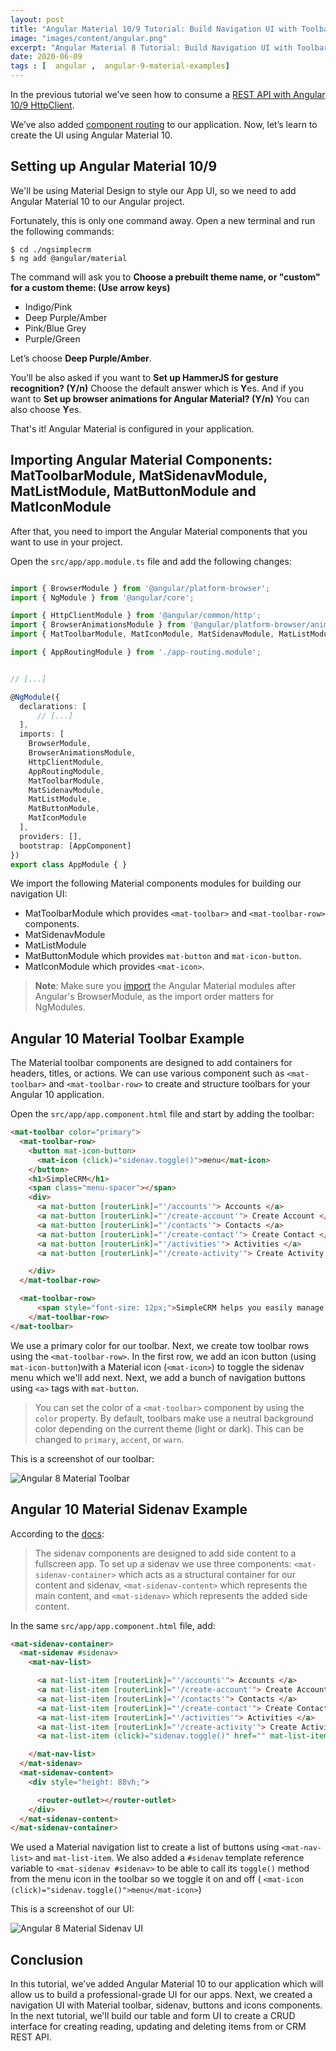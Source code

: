 ```yaml
---
layout: post
title: "Angular Material 10/9 Tutorial: Build Navigation UI with Toolbar and Side Navigation Menu"
image: "images/content/angular.png"
excerpt: "Angular Material 8 Tutorial: Build Navigation UI with Toolbar and Side Navigation Menu" 
date: 2020-06-09
tags : [  angular ,  angular-9-material-examples]
---
```


In the previous tutorial we’ve seen how to consume a [REST API with Angular 10/9 HttpClient](https://www.techiediaries.com/angular/angular-9-8-tutorial-by-example-rest-crud-apis-http-get-requests-with-httpclient/).

We’ve also added [component routing](https://www.techiediaries.com/angular-routing-tutorial/) to our application. Now, let’s learn to create the UI using Angular Material 10.


## Setting up Angular Material 10/9

We'll be using Material Design to style our App UI, so we need to add Angular Material 10 to our Angular project. 

Fortunately, this is only one command away. Open a new terminal and run the following commands:


    $ cd ./ngsimplecrm
    $ ng add @angular/material

The command will ask you to **Choose a prebuilt theme name, or "custom" for a custom theme: (Use arrow keys)**

- Indigo/Pink  
- Deep Purple/Amber 
- Pink/Blue Grey 
- Purple/Green

Let’s choose **Deep Purple/Amber**.

You’ll be also asked if you want to **Set up HammerJS for gesture recognition? (Y/n)** Choose the default answer which is **Y**es. And if you want to  **Set up browser animations for Angular Material? (Y/n)** You can also choose **Y**es.

That's it! Angular Material is configured in your application.


## Importing Angular Material Components: MatToolbarModule, MatSidenavModule, MatListModule, MatButtonModule and MatIconModule

After that, you need to import the Angular Material components that you want to use in your project. 

Open the `src/app/app.module.ts` file and add the following changes:

```ts

import { BrowserModule } from '@angular/platform-browser';
import { NgModule } from '@angular/core';

import { HttpClientModule } from '@angular/common/http';
import { BrowserAnimationsModule } from '@angular/platform-browser/animations';
import { MatToolbarModule, MatIconModule, MatSidenavModule, MatListModule, MatButtonModule } from  '@angular/material';

import { AppRoutingModule } from './app-routing.module';


// [...]

@NgModule({
  declarations: [
      // [...]
  ],
  imports: [
    BrowserModule,
    BrowserAnimationsModule,
    HttpClientModule,
    AppRoutingModule,
    MatToolbarModule,
    MatSidenavModule,
    MatListModule,
    MatButtonModule,
    MatIconModule
  ],
  providers: [],
  bootstrap: [AppComponent]
})
export class AppModule { }
```

We import the following Material components modules for building our navigation UI:

- MatToolbarModule which provides `<mat-toolbar>` and `<mat-toolbar-row>` components.
- MatSidenavModule
- MatListModule
- MatButtonModule which provides `mat-button` and `mat-icon-button`.
- MatIconModule which provides `<mat-icon>`.

> **Note**: Make sure you [import](https://www.techiediaries.com/es-modules-import-export-default/) the Angular Material modules after Angular's BrowserModule, as the import order matters for NgModules.

## Angular 10 Material Toolbar Example

The Material toolbar components are designed to add containers for headers, titles, or actions. We can use various component such as `<mat-toolbar>` and `<mat-toolbar-row>` to create and structure toolbars for your Angular 10 application.

Open the `src/app/app.component.html` file and start by adding the toolbar:


```html
<mat-toolbar color="primary">
  <mat-toolbar-row>
    <button mat-icon-button>
      <mat-icon (click)="sidenav.toggle()">menu</mat-icon>
    </button>
    <h1>SimpleCRM</h1>
    <span class="menu-spacer"></span>
    <div>
      <a mat-button [routerLink]="'/accounts'"> Accounts </a>
      <a mat-button [routerLink]="'/create-account'"> Create Account </a>
      <a mat-button [routerLink]="'/contacts'"> Contacts </a>
      <a mat-button [routerLink]="'/create-contact'"> Create Contact </a>
      <a mat-button [routerLink]="'/activities'"> Activities </a>
      <a mat-button [routerLink]="'/create-activity'"> Create Activity </a>

    </div>
  </mat-toolbar-row>

  <mat-toolbar-row>
      <span style="font-size: 12px;">SimpleCRM helps you easily manage your contacts</span>
    </mat-toolbar-row>
</mat-toolbar>

```

We use a primary color for our toolbar. Next, we create tow toolbar rows using the `<mat-toolbar-row>`. In the first row, we add an icon button (using `mat-icon-button`)with a Material icon (`<mat-icon>`) to toggle the sidenav menu which we'll add next. Next, we add a bunch of navigation buttons using `<a>` tags with `mat-button`.


>You can set the color of a `<mat-toolbar>` component by using the `color` property. By default, toolbars make use a neutral background color depending on the current theme (light or dark). This can be changed to `primary`, `accent`, or `warn`.


This is a screenshot of our toolbar:

![Angular 8 Material Toolbar](https://www.diigo.com/file/image/bbccosoazobaoqoedqzdrocrpbd/Ngsimplecrm8.jpg)


## Angular 10 Material Sidenav Example

According to the [docs](https://material.angular.io/components/sidenav/overview):

>The sidenav components are designed to add side content to a fullscreen app. To set up a sidenav we use three components: `<mat-sidenav-container>` which acts as a structural container for our content and sidenav, `<mat-sidenav-content>` which represents the main content, and `<mat-sidenav>` which represents the added side content.

In the same `src/app/app.component.html` file, add:

```html
<mat-sidenav-container>
  <mat-sidenav #sidenav>
    <mat-nav-list>

      <a mat-list-item [routerLink]="'/accounts'"> Accounts </a>
      <a mat-list-item [routerLink]="'/create-account'"> Create Account </a>
      <a mat-list-item [routerLink]="'/contacts'"> Contacts </a>
      <a mat-list-item [routerLink]="'/create-contact'"> Create Contact </a>
      <a mat-list-item [routerLink]="'/activities'"> Activities </a>
      <a mat-list-item [routerLink]="'/create-activity'"> Create Activity </a>
      <a mat-list-item (click)="sidenav.toggle()" href="" mat-list-item>Close</a>

    </mat-nav-list>
  </mat-sidenav>
  <mat-sidenav-content>
    <div style="height: 88vh;">

      <router-outlet></router-outlet>
    </div>
  </mat-sidenav-content>
</mat-sidenav-container>
``` 

We used a Material navigation list to create a list of buttons using `<mat-nav-list>` and `mat-list-item`. We also added a `#sidenav` template reference variable to `<mat-sidenav #sidenav>` to be able to call its `toggle()` method from the menu icon in the toolbar so we toggle it on and off (      `<mat-icon (click)="sidenav.toggle()">menu</mat-icon>`) 

This is a screenshot of our UI:

![Angular 8 Material Sidenav UI](https://www.diigo.com/file/image/bbccosoazobaoqoeoqzdrocrpdb/Ngsimplecrm8.jpg)

## Conclusion

In this tutorial, we’ve added Angular Material 10 to our application which will allow us to build a professional-grade UI for our apps. Next, we created a navigation UI with Material toolbar, sidenav, buttons and icons components. In the next tutorial, we'll build our table and form UI to create a CRUD interface for creating reading, updating and deleting items from or CRM REST API. 
  

